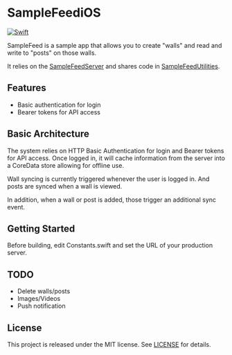 # SampleFeediOS

[![Swift][swift-badge]][swift-url]

SampleFeed is a sample app that allows you to create "walls" and read and write to "posts" on those walls.  

It relies on the [SampleFeedServer](https://github.com/dannys42/SampleFeedServer) and shares code in [SampleFeedUtilities](https://github.com/dannys42/SampleFeedUtilities).

## Features

- Basic authentication for login
- Bearer tokens for API access


## Basic Architecture

The system relies on HTTP Basic Authentication for login and Bearer tokens for API access.  Once logged in, it will cache information from the server into a CoreData store allowing for offline use.

Wall syncing is currently triggered whenever the user is logged in.  And posts are synced when a wall is viewed.

In addition, when a wall or post is added, those trigger an additional sync event.


## Getting Started

Before building, edit Constants.swift and set the URL of your production server.


## TODO

- Delete walls/posts
- Images/Videos
- Push notification


## License

This project is released under the MIT license. See [LICENSE](LICENSE) for details.

[swift-badge]: https://img.shields.io/badge/Swift-5.1-orange.svg?style=flat
[swift-url]: https://swift.org
